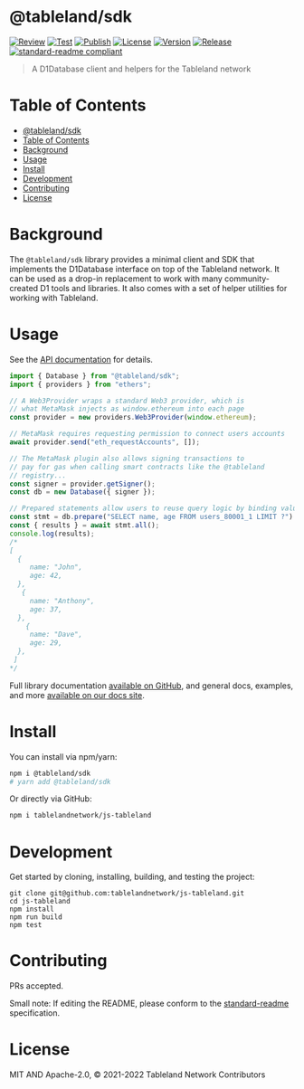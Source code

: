 # @tableland/sdk

[![Review](https://github.com/tablelandnetwork/js-tableland/actions/workflows/review.yml/badge.svg)](https://github.com/tablelandnetwork/js-tableland/actions/workflows/review.yml)
[![Test](https://github.com/tablelandnetwork/js-tableland/actions/workflows/test.yml/badge.svg)](https://github.com/tablelandnetwork/js-tableland/actions/workflows/test.yml)
[![Publish](https://github.com/tablelandnetwork/js-tableland/actions/workflows/publish.yml/badge.svg)](https://github.com/tablelandnetwork/js-tableland/actions/workflows/publish.yml)
[![License](https://img.shields.io/github/license/tablelandnetwork/js-tableland.svg)](./LICENSE)
[![Version](https://img.shields.io/github/package-json/v/tablelandnetwork/js-tableland.svg)](./package.json)
[![Release](https://img.shields.io/github/release/tablelandnetwork/js-tableland.svg)](https://github.com/tablelandnetwork/js-tableland/releases/latest)
[![standard-readme compliant](https://img.shields.io/badge/standard--readme-OK-green.svg)](https://github.com/RichardLitt/standard-readme)

> A D1Database client and helpers for the Tableland network

# Table of Contents

- [@tableland/sdk](#tablelandsdk)
- [Table of Contents](#table-of-contents)
- [Background](#background)
- [Usage](#usage)
- [Install](#install)
- [Development](#development)
- [Contributing](#contributing)
- [License](#license)

# Background

The `@tableland/sdk` library provides a minimal client and SDK that implements the D1Database interface on top of the Tableland network. It can be used as a drop-in replacement to work with many community-created D1 tools and libraries. It also comes with a set of helper utilities for working with Tableland.

# Usage

See the [API documentation](./API.md) for details.

```ts
import { Database } from "@tableland/sdk";
import { providers } from "ethers";

// A Web3Provider wraps a standard Web3 provider, which is
// what MetaMask injects as window.ethereum into each page
const provider = new providers.Web3Provider(window.ethereum);

// MetaMask requires requesting permission to connect users accounts
await provider.send("eth_requestAccounts", []);

// The MetaMask plugin also allows signing transactions to
// pay for gas when calling smart contracts like the @tableland
// registry...
const signer = provider.getSigner();
const db = new Database({ signer });

// Prepared statements allow users to reuse query logic by binding values
const stmt = db.prepare("SELECT name, age FROM users_80001_1 LIMIT ?").bind(3);
const { results } = await stmt.all();
console.log(results);
/*
[
  {
     name: "John",
     age: 42,
  },
   {
     name: "Anthony",
     age: 37,
  },
    {
     name: "Dave",
     age: 29,
  },
 ]
*/
```

Full library documentation [available on GitHub](https://tablelandnetwork.github.io/js-tableland/), and
general docs, examples, and more [available on our docs site](https://docs.tableland.xyz).

# Install

You can install via npm/yarn:

```bash
npm i @tableland/sdk
# yarn add @tableland/sdk
```

Or directly via GitHub:

```bash
npm i tablelandnetwork/js-tableland
```

# Development

Get started by cloning, installing, building, and testing the project:

```shell
git clone git@github.com:tablelandnetwork/js-tableland.git
cd js-tableland
npm install
npm run build
npm test
```

# Contributing

PRs accepted.

Small note: If editing the README, please conform to the
[standard-readme](https://github.com/RichardLitt/standard-readme) specification.

# License

MIT AND Apache-2.0, © 2021-2022 Tableland Network Contributors
